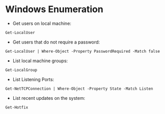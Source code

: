 # Windows Enumeration

* Get users on local machine:
```
Get-LocalUser
```

* Get users that do not require a password:
```
Get-LocalUser | Where-Object -Property PasswordRequired -Match false
```

* List local machine groups:
```
Get-LocalGroup
```

* List Listening Ports:
```
Get-NetTCPConnection | Where-Object -Property State -Match Listen
```

* List recent updates on the system:
```
Get-Hotfix
```
